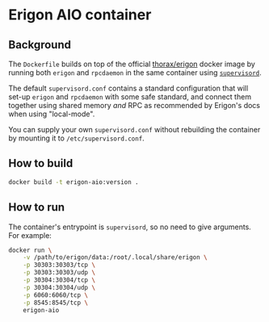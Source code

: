 # Erigon AIO container

## Background

The `Dockerfile` builds on top of the official
[thorax/erigon](https://hub.docker.com/r/thorax/erigon) docker image by running both
`erigon` and `rpcdaemon` in the same container using
[`supervisord`](https://github.com/Supervisor/supervisor).

The default `supervisord.conf` contains a standard configuration that will set-up
`erigon` and `rpcdaemon` with some safe standard, and connect them together using
shared memory *and* RPC as recommended by Erigon's docs when using "local-mode".

You can supply your own `supervisord.conf` without rebuilding the container by mounting
it to `/etc/supervisord.conf`.

## How to build

```sh
docker build -t erigon-aio:version .
```

## How to run

The container's entrypoint is `supervisord`, so no need to give arguments. For example:
```sh
docker run \
    -v /path/to/erigon/data:/root/.local/share/erigon \
    -p 30303:30303/tcp \
    -p 30303:30303/udp \
    -p 30304:30304/tcp \
    -p 30304:30304/udp \
    -p 6060:6060/tcp \
    -p 8545:8545/tcp \
    erigon-aio
```
